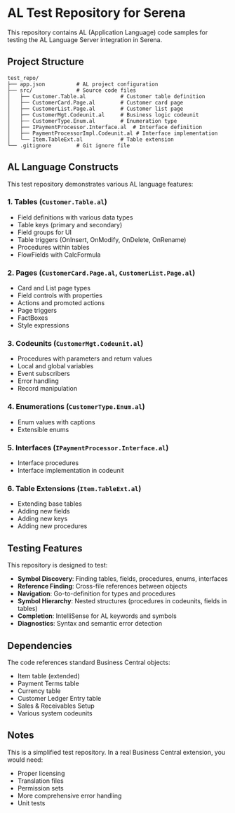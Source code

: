 # AL Test Repository for Serena

This repository contains AL (Application Language) code samples for testing the AL Language Server integration in Serena.

## Project Structure

```
test_repo/
├── app.json          # AL project configuration
├── src/              # Source code files
│   ├── Customer.Table.al           # Customer table definition
│   ├── CustomerCard.Page.al        # Customer card page
│   ├── CustomerList.Page.al        # Customer list page
│   ├── CustomerMgt.Codeunit.al     # Business logic codeunit
│   ├── CustomerType.Enum.al        # Enumeration type
│   ├── IPaymentProcessor.Interface.al  # Interface definition
│   ├── PaymentProcessorImpl.Codeunit.al # Interface implementation
│   └── Item.TableExt.al            # Table extension
└── .gitignore        # Git ignore file
```

## AL Language Constructs

This test repository demonstrates various AL language features:

### 1. Tables (`Customer.Table.al`)
- Field definitions with various data types
- Table keys (primary and secondary)
- Field groups for UI
- Table triggers (OnInsert, OnModify, OnDelete, OnRename)
- Procedures within tables
- FlowFields with CalcFormula

### 2. Pages (`CustomerCard.Page.al`, `CustomerList.Page.al`)
- Card and List page types
- Field controls with properties
- Actions and promoted actions
- Page triggers
- FactBoxes
- Style expressions

### 3. Codeunits (`CustomerMgt.Codeunit.al`)
- Procedures with parameters and return values
- Local and global variables
- Event subscribers
- Error handling
- Record manipulation

### 4. Enumerations (`CustomerType.Enum.al`)
- Enum values with captions
- Extensible enums

### 5. Interfaces (`IPaymentProcessor.Interface.al`)
- Interface procedures
- Interface implementation in codeunit

### 6. Table Extensions (`Item.TableExt.al`)
- Extending base tables
- Adding new fields
- Adding new keys
- Adding new procedures

## Testing Features

This repository is designed to test:

- **Symbol Discovery**: Finding tables, fields, procedures, enums, interfaces
- **Reference Finding**: Cross-file references between objects
- **Navigation**: Go-to-definition for types and procedures
- **Symbol Hierarchy**: Nested structures (procedures in codeunits, fields in tables)
- **Completion**: IntelliSense for AL keywords and symbols
- **Diagnostics**: Syntax and semantic error detection

## Dependencies

The code references standard Business Central objects:
- Item table (extended)
- Payment Terms table
- Currency table
- Customer Ledger Entry table
- Sales & Receivables Setup
- Various system codeunits

## Notes

This is a simplified test repository. In a real Business Central extension, you would need:
- Proper licensing
- Translation files
- Permission sets
- More comprehensive error handling
- Unit tests